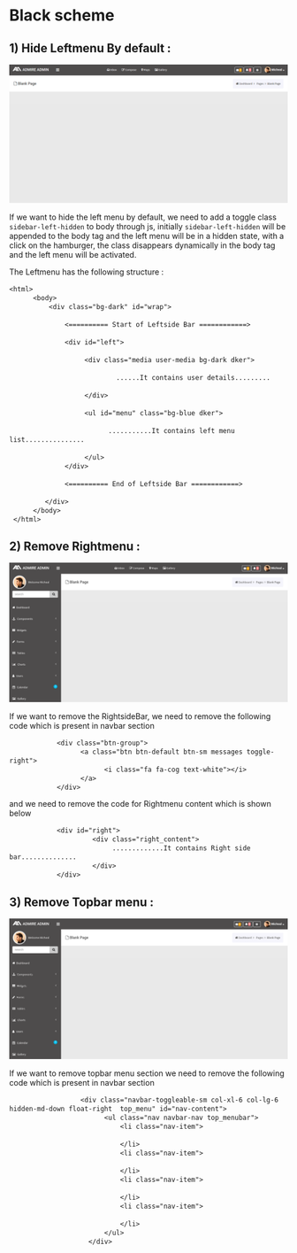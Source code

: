 # Black scheme

## 1\) Hide Leftmenu By default :

![](../../.gitbook/assets/admire61.png)

If we want to hide the left menu by default, we need to add a toggle class `sidebar-left-hidden` to body through js, initially `sidebar-left-hidden` will be appended to the body tag and the left menu will be in a hidden state, with a click on the hamburger, the class disappears dynamically in the body tag and the left menu will be activated.

The Leftmenu has the following structure :

```text
<html>
      <body>
          <div class="bg-dark" id="wrap">

              <========== Start of Leftside Bar ============>

              <div id="left">

                   <div class="media user-media bg-dark dker">

                           ......It contains user details.........

                   </div>

                   <ul id="menu" class="bg-blue dker">

                         ...........It contains left menu list...............

                   </ul>    
              </div>

              <========== End of Leftside Bar ============>

         </div>     
      </body>
 </html>
```

## 2\) Remove Rightmenu :

![](../../.gitbook/assets/admire62.png)

If we want to remove the RightsideBar, we need to remove the following code which is present in navbar section

```text
            <div class="btn-group">
                  <a class="btn btn-default btn-sm messages toggle-right">
                        <i class="fa fa-cog text-white"></i>
                  </a>
            </div>
```

and we need to remove the code for Rightmenu content which is shown below

```text
            <div id="right">
                     <div class="right_content">
                          .............It contains Right side bar..............
                     </div>
            </div>
```

## 3\) Remove Topbar menu :

![](../../.gitbook/assets/admire63.png)

If we want to remove topbar menu section we need to remove the following code which is present in navbar section

```text
                  <div class="navbar-toggleable-sm col-xl-6 col-lg-6 hidden-md-down float-right  top_menu" id="nav-content">
                        <ul class="nav navbar-nav top_menubar">
                            <li class="nav-item">

                            </li>
                            <li class="nav-item">

                            </li>
                            <li class="nav-item">

                            </li>
                            <li class="nav-item">

                            </li>
                        </ul>
                    </div>
```

